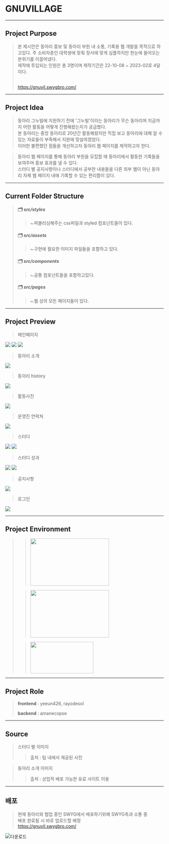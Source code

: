 # GNUVILLAGE
--------------
## Project Purpose
> 본 제시안은 동아리 홍보 및 동아리 부원 내 소통, 기록용 웹 개발을 목적으로 하고있다. 주 소비자층인 대학생에 맞춰 정서에 맞게 심플하지만 한눈에 들어오는 분위기를 이끌어냈다. 
> <br/>제작에 투입되는 인원은 총 3명이며 제작기간은 22-10-08 ~ 2023-02로 4달이다.
> 
> <br/> https://gnuvil.swygbro.com/
--------------
## Project Idea
> 동아리 그누빌에 지원하기 전에 '그누빌'이라는 동아리가 무슨 동아리며 지금까지 어떤 활동을 어떻게 진행해왔는지가 궁금했다.<br/>
> 본 동아리는 중앙 동아리로 20년간 활동해왔지만 직접 보고 동아리에 대해 알 수 있는 자료들이 부족해서 지원에 망설여졌었다.<br/>
> 이러한 불편했던 점들을 개선하고자 동아리 웹 페이지를 제작하고자 한다.<br/>

> 동아리 웹 페이지를 통해 동아리 부원을 모집할 때 동아리에서 활동한 기록들을 보여주며 홍보 효과를 낼 수 있다.<br/>
> 스터디 별 공지사항이나 스터디에서 공부한 내용들을 다른 외부 웹이 아닌 동아리 자체 웹 페이지 내에 기록할 수 있는 편리함이 있다.
--------------
## Current Folder Structure
> #### 🗂 *src/styles*
> > ⌙퍼블리싱해주는 css파일과 styled 컴포넌트들이 있다.
> #### 🗂 *src/assets*
> > ⌙구현에 필요한 이미지 파일들을 포함하고 있다.
> #### 🗂 *src/components*
> > ⌙공통 컴포넌트들을 포함하고있다.
> #### 🗂 *src/pages*
> > ⌙웹 상의 모든 페이지들이 있다.
-------------
## Project Preview
> 메인페이지
<img src = "https://user-images.githubusercontent.com/88296511/217293007-b1d5fc3d-d169-451b-bd1e-65209adfceb5.png">
<img src = "https://user-images.githubusercontent.com/88296511/217293525-d95d081b-b5b8-4f1a-8ae6-12e5f2d85fe8.png">
<img src = "https://user-images.githubusercontent.com/88296511/217293123-accf82f9-d86c-4195-a6b1-b626662d4fda.png">

> 동아리 소개
<img src = "https://user-images.githubusercontent.com/88296511/217293940-c4a8faff-e0aa-40ea-9735-2700b1134e95.png">

> 동아리 history
<img src = "https://user-images.githubusercontent.com/88296511/217294123-ee829809-dd4e-4d17-b36e-87f2eaf7a569.png">

> 활동사진
<img src = "https://user-images.githubusercontent.com/88296511/217295030-9041fbf3-432f-4668-89b9-ef080134abf7.png">

> 운영진 연락처
<img src = "https://user-images.githubusercontent.com/88296511/217294799-df73b9c1-9e25-4f64-bd09-d42d21bf6efe.png">

> 스터디
<img src = "https://user-images.githubusercontent.com/88296511/217295151-f0660efe-a996-4ee3-bfcc-5d731477463e.png">
<img src = "https://user-images.githubusercontent.com/88296511/217295307-359a1385-090a-472d-b541-ae8f5b8aaec9.png">

> 스터디 성과
<img src = "https://user-images.githubusercontent.com/88296511/217296348-9affc108-f550-4f37-9384-0befcef040cf.png">
<img src = "https://user-images.githubusercontent.com/88296511/217295987-251662d8-0023-4acb-afd5-039f10063981.png">

> 공지사항
<img src = "https://user-images.githubusercontent.com/88296511/217296484-0c26dd47-60a5-4462-8797-767161c05a69.png">

> 로그인
<img src = "https://user-images.githubusercontent.com/88296511/217296606-aa3d24f4-d624-4af8-88be-07db09b187fe.png">


-------------
## Project Environment
> > <img src = "https://user-images.githubusercontent.com/88296511/217285156-6deaeb5d-38cf-4311-a529-cb6534d53c7f.png" width="250" height="150">
>
> > <img src = "https://user-images.githubusercontent.com/88296511/217285642-52739cf0-6c8f-4a29-9527-22103f98d271.png" width="250" height="150">
>
> > <img src = "https://user-images.githubusercontent.com/88296511/217289035-1415a9af-3164-4126-8dc0-aebb2ae1e58a.png" width="200" height="100" text="Text to Speech"> 
>
-------------
## Project Role
> **frontend** : yeeun426, rayodesol
>
> **backend** : amanecopse
-------------
## Source
> 스터디 별 이미지 
> > 출처 : 팀 내에서 제공된 사진

> 동아리 소개 이미지
> > 출처 : 상업적 배포 가능한 유료 사이트 이용
-------------
## 배포
> 현재 동아리와 협업 중인 SWYG에서 배포하기위해 SWYG측과 소통 중<br/>
> 배포 완료될 시 바로 업로드할 예정<br/>
> https://gnuvil.swygbro.com/

![다운로드](https://user-images.githubusercontent.com/88296511/217285885-86e83ef3-4b61-4838-bcc5-9150f46fc97f.gif)
